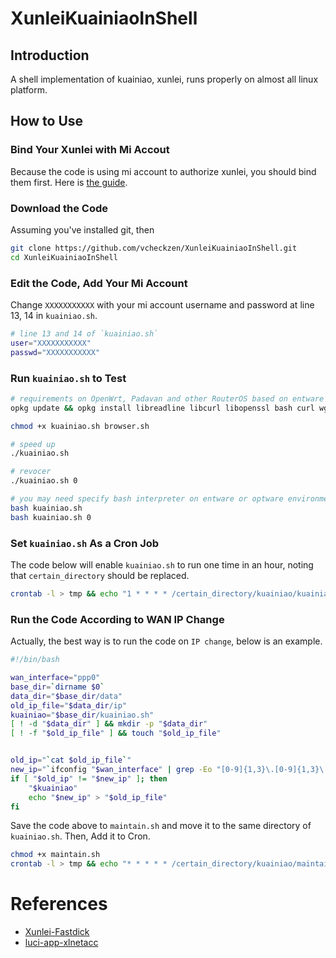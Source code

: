 # XunleiKuainiaoInShell

## Introduction

A shell implementation of kuainiao, xunlei, runs properly on almost all linux platform.

## How to Use

### Bind Your Xunlei with Mi Accout

Because the code is using mi account to authorize xunlei, you should bind them first. Here is [the guide](https://www.crsky.com/zixun/34451.html).

### Download the Code

Assuming you've installed git, then

```bash
git clone https://github.com/vcheckzen/XunleiKuainiaoInShell.git
cd XunleiKuainiaoInShell
```

### Edit the Code, Add Your Mi Account

Change `XXXXXXXXXXX` with your mi account username and password at line 13, 14 in `kuainiao.sh`.

```bash
# line 13 and 14 of `kuainiao.sh`
user="XXXXXXXXXXX"
passwd="XXXXXXXXXXX"
```

### Run `kuainiao.sh` to Test

```bash
# requirements on OpenWrt, Padavan and other RouterOS based on entware or optware environment
opkg update && opkg install libreadline libcurl libopenssl bash curl wget openssl-util ca-certificates ca-bundle

chmod +x kuainiao.sh browser.sh

# speed up
./kuainiao.sh

# revocer
./kuainiao.sh 0

# you may need specify bash interpreter on entware or optware environment, cause the bash directory could be /opt/bin/bash, not /bin/bash
bash kuainiao.sh
bash kuainiao.sh 0
```

### Set `kuainiao.sh` As a Cron Job

The code below will enable `kuainiao.sh` to run one time in an hour, noting that `certain_directory` should be replaced.

```bash
crontab -l > tmp && echo "1 * * * * /certain_directory/kuainiao/kuainiao.sh" >> tmp && crontab tmp && rm -f tmp
```

### Run the Code According to WAN IP Change

Actually, the best way is to run the code on `IP change`, below is an example.

```bash
#!/bin/bash

wan_interface="ppp0"
base_dir=`dirname $0`
data_dir="$base_dir/data"
old_ip_file="$data_dir/ip"
kuainiao="$base_dir/kuainiao.sh"
[ ! -d "$data_dir" ] && mkdir -p "$data_dir"
[ ! -f "$old_ip_file" ] && touch "$old_ip_file"


old_ip="`cat $old_ip_file`"
new_ip="`ifconfig "$wan_interface" | grep -Eo "[0-9]{1,3}\.[0-9]{1,3}\.[0-9]{1,3}\.[0-9]{1,3}" | head -1`"
if [ "$old_ip" != "$new_ip" ]; then
    "$kuainiao"
    echo "$new_ip" > "$old_ip_file"
fi
```

Save the code above to `maintain.sh` and move it to the same directory of `kuainiao.sh`. Then, Add it to Cron.

```bash
chmod +x maintain.sh
crontab -l > tmp && echo "* * * * * /certain_directory/kuainiao/maintain.sh" >> tmp && crontab tmp && rm -f tmp
```

# References

- [Xunlei-Fastdick](https://github.com/fffonion/Xunlei-Fastdick)
- [luci-app-xlnetacc](https://github.com/sensec/luci-app-xlnetacc)